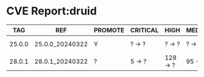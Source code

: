 # CVE Report:druid
|  TAG   |       REF       | PROMOTE | CRITICAL |   HIGH   | MEDIUM  |   LOW   | UNKNOWN |
|--------|-----------------|---------|----------|----------|---------|---------|---------|
| 25.0.0 | 25.0.0_20240322 | Y       | ? -> ?   | ? -> ?   | ? -> ?  | ? -> ?  | ? -> ?  |
| 28.0.1 | 28.0.1_20240322 | ?       | 5 -> ?   | 128 -> ? | 95 -> ? | 30 -> ? | 0 -> ?  |
